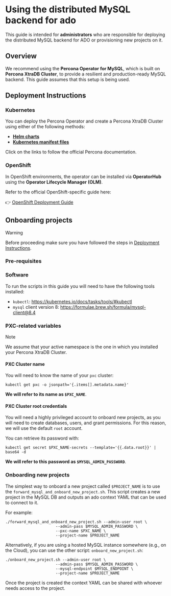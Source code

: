 # Using the distributed MySQL backend for ado

This guide is intended for **administrators** who are responsible for deploying
the distributed MySQL backend for ADO or provisioning new projects on it.

## Overview

We recommend using the **Percona Operator for MySQL**, which is built on
**Percona XtraDB Cluster**, to provide a resilient and production-ready MySQL
backend. This guide assumes that this setup is being used.

## Deployment Instructions

### Kubernetes

You can deploy the Percona Operator and create a Percona XtraDB Cluster using
either of the following methods:

- [**Helm charts**](https://docs.percona.com/percona-operator-for-mysql/pxc/helm.html)
- [**Kubernetes manifest files**](https://docs.percona.com/percona-operator-for-mysql/pxc/kubectl.html)

Click on the links to follow the official Percona documentation.

### OpenShift

In OpenShift environments, the operator can be installed via **OperatorHub**
using the **Operator Lifecycle Manager (OLM)**.

Refer to the official OpenShift-specific guide here:

👉
[OpenShift Deployment Guide](https://docs.percona.com/percona-operator-for-mysql/)

## Onboarding projects

> [!WARNING]
> Before proceeding make sure you have followed the steps in 
> [Deployment Instructions](#deployment-instructions).

### Pre-requisites

### Software

To run the scripts in this guide you will need to have the following tools
installed:

- `kubectl`: https://kubernetes.io/docs/tasks/tools/#kubectl
- `mysql` client version 8: https://formulae.brew.sh/formula/mysql-client@8.4

### PXC-related variables

> [!NOTE]
> We assume that your active namespace is the one in which you installed
> your Percona XtraDB Cluster.

#### PXC Cluster name

You will need to know the name of your `pxc` cluster:

```shell
kubectl get pxc -o jsonpath='{.items[].metadata.name}'
```

**We will refer to its name as `$PXC_NAME`**.

#### PXC Cluster root credentials

You will need a highly privileged account to onboard new projects, as you will
need to create databases, users, and grant permissions. For this reason, we will
use the default `root` account.

You can retrieve its password with:

```
kubectl get secret $PXC_NAME-secrets --template='{{.data.root}}' | base64 -d
```

**We will refer to this password as `$MYSQL_ADMIN_PASSWORD`**.

### Onboarding new projects

The simplest way to onboard a new project called `$PROJECT_NAME` is to use the
`forward_mysql_and_onboard_new_project.sh`.
This script creates a new project in the MySQL DB and outputs an ado context YAML that can be used to connect to it. 

For example:
```shell
./forward_mysql_and_onboard_new_project.sh --admin-user root \
                      --admin-pass $MYSQL_ADMIN_PASSWORD \
                      --pxc-name $PXC_NAME \
                      --project-name $PROJECT_NAME
```

Alternatively, if you are using a hosted MySQL instance somewhere (e.g., on the
Cloud), you can use the other script: `onboard_new_project.sh`:

```shell
./onboard_new_project.sh --admin-user root \
                      --admin-pass $MYSQL_ADMIN_PASSWORD \
                      --mysql-endpoint $MYSQL_ENDPOINT \
                      --project-name $PROJECT_NAME
```

Once the project is created the context YAML can be shared with whoever needs access to the project. 